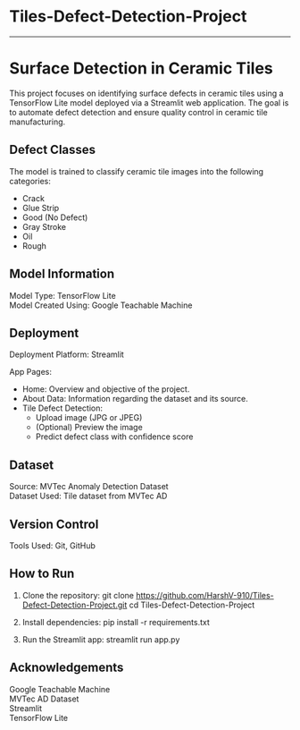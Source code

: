 # Tiles-Defect-Detection-Project
---

# Surface Detection in Ceramic Tiles
This project focuses on identifying surface defects in ceramic tiles using a TensorFlow Lite model deployed via a Streamlit web application. The goal is to automate defect detection and ensure quality control in ceramic tile manufacturing.

## Defect Classes
The model is trained to classify ceramic tile images into the following categories:
- Crack  
- Glue Strip  
- Good (No Defect)  
- Gray Stroke  
- Oil  
- Rough  

## Model Information
Model Type: TensorFlow Lite  
Model Created Using: Google Teachable Machine  

## Deployment
Deployment Platform: Streamlit  

App Pages:
- Home: Overview and objective of the project.  
- About Data: Information regarding the dataset and its source.  
- Tile Defect Detection:  
  - Upload image (JPG or JPEG)  
  - (Optional) Preview the image  
  - Predict defect class with confidence score  

## Dataset
Source: MVTec Anomaly Detection Dataset  
Dataset Used: Tile dataset from MVTec AD  

## Version Control
Tools Used: Git, GitHub  

## How to Run

1. Clone the repository:
git clone https://github.com/HarshV-910/Tiles-Defect-Detection-Project.git
cd Tiles-Defect-Detection-Project

2. Install dependencies:
pip install -r requirements.txt

3. Run the Streamlit app:
streamlit run app.py

## Acknowledgements
Google Teachable Machine  
MVTec AD Dataset  
Streamlit  
TensorFlow Lite
